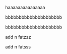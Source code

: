 <p>haaaaaaaaaaaaaaa<p>
<p>bbbbbbbbbbbbbbbbbbbbb<p>
<p>bbbbbbbbbbbbbbbbbbbbb<p>
<p>add n fatzzz<p>
<p>add n fatsss<p>
